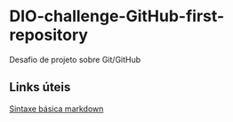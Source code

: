 # DIO-challenge-GitHub-first-repository
Desafio de projeto sobre Git/GitHub

## Links úteis
[Sintaxe básica markdown](https://www.markdownguide.org/basic-syntax/)
